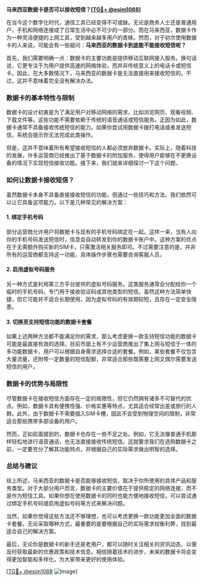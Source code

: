 **马来西亚数据卡是否可以接收短信？[[TG💪+ @esim1088](https://t.me/s/esim1088)]**

在当今这个数字化时代，通信工具已经变得不可或缺。无论是商务人士还是普通用户，手机和网络连接成了日常生活中必不可少的一部分。而在马来西亚，数据卡作为一种灵活便捷的上网工具，受到越来越多用户的青睐。然而，对于初次使用数据卡的人来说，可能会有一些疑问：**马来西亚的数据卡到底能不能接收短信呢？**

首先，我们需要明确一点：数据卡的主要功能是提供移动互联网接入服务。换句话说，它更专注于为用户提供高速的网络体验，而并非传统意义上的电话卡或短信卡。因此，在大多数情况下，马来西亚的数据卡是无法直接用来接收短信的。不过，这并不意味着完全没有解决办法。

### 数据卡的基本特性与限制

数据卡的设计初衷是为了满足用户对移动网络的需求，比如浏览网页、观看视频、下载文件等。这些功能不需要依赖于传统的语音通话或短信服务。正因为如此，数据卡通常不具备接收传统短信的能力。如果你尝试用数据卡拨打电话或者发送短信，系统会提示你无法完成此类操作。

但是，这并不意味着所有希望接收短信的人都必须放弃数据卡。实际上，随着科技的发展，许多运营商已经推出了基于数据卡的附加服务，使得用户能够在不更换设备的情况下实现短信接收功能。接下来，我们就来详细探讨一下这个问题。

### 如何让数据卡接收短信？

虽然数据卡本身不具备直接接收短信的功能，但通过一些技巧和方法，我们依然可以让它具备这项能力。以下是几种常见的解决方案：

#### 1. **绑定手机号码**
部分运营商允许用户将数据卡与现有的手机号码绑定在一起。这样一来，当有人向你的手机号码发送短信时，信息会自动转发到你的数据卡账户中。这种方案的优点在于无需额外购买新的SIM卡，只需激活相关服务即可。不过需要注意的是，并非所有的运营商都支持这一功能，具体操作步骤也需要咨询客服人员。

#### 2. **启用虚拟号码服务**
另一种方式是利用第三方平台提供的虚拟号码服务。这类服务通常会分配给你一个临时的手机号码，专门用于接收验证码或其他类型的短信。虽然这种方法简单快捷，但它可能并不适合长期使用，因为虚拟号码的有效期较短，且存在一定安全隐患。

#### 3. **切换至支持短信功能的数据卡套餐**
如果上述两种方法都不能满足你的需求，那么考虑更换一款支持短信功能的数据卡可能是最直接有效的选择。目前市面上有不少运营商推出了集上网与短信于一体的多功能数据卡，用户可以根据自身需求选择合适的套餐。例如，某些套餐不仅包含大量流量，还附带一定数量的短信配额，非常适合那些既需要上网又偶尔需要发送短信的用户。

### 数据卡的优势与局限性

尽管数据卡在接收短信方面存在一定的局限性，但它仍然拥有诸多不可替代的优点。例如，数据卡具有便携性强、价格实惠等特点，尤其适合经常出差或旅行的人群。此外，由于数据卡不需要插入SIM卡槽，因此不会受到物理空间的限制，非常适合那些携带多部设备的用户。

然而，正如前面提到的，数据卡也存在一些不足之处。例如，它无法像普通手机那样轻松地进行语音通话，也无法直接接收传统短信。这就要求我们在选购数据卡之前，一定要充分了解其功能特点，并根据自己的实际需求做出明智的选择。

### 总结与建议

综上所述，马来西亚的数据卡是否能够接收短信，取决于你所使用的具体产品和服务类型。对于大部分用户而言，数据卡的主要价值在于提供稳定的网络连接，而不是作为短信工具。如果你想在使用数据卡的同时也能方便地接收短信，可以尝试通过绑定手机号码或启用虚拟号码等方式来解决问题。

当然，如果你觉得这些方法还不够理想，也可以考虑更换一款功能更加全面的数据卡套餐。无论采取哪种方式，最重要的是要根据自己的实际需求权衡利弊，找到最适合自己的解决方案。

最后，无论你是数据卡的新手还是老用户，都可以随时关注相关的资讯动态，以便及时获取最新的优惠政策和技术信息。相信随着技术的进步，未来的数据卡将会变得更加智能和多样化，为大家带来更好的使用体验。

[[TG💪+ @esim1088](https://t.me/s/esim1088) ![Image](https://i.postimg.cc/4NQfJmqS/Snipaste-2025-05-13-00-14-12.png)]
